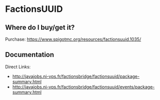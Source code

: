# FactionsUUID

## Where do I buy/get it?
Purchase: https://www.spigotmc.org/resources/factionsuuid.1035/

## Documentation
Direct Links:

 - http://javajobs.ni-vps.fr/factionsbridge/factionsuuid/package-summary.html
 - http://javajobs.ni-vps.fr/factionsbridge/factionsuuid/events/package-summary.html
